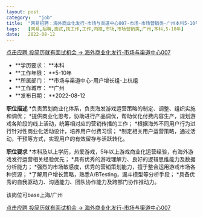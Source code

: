 ```yaml
---
layout:	post
category:	"job"
title:	"网易招聘：海外商业化发行-市场与渠道中心007-市场-市场营销类-广州本科5-10年"
tags:	[网易,招聘,面试,找工作,工作,内推,市场,市场营销类,广州,本科,5-10年]
date:	2022-08-12
---
```


[点击应聘 投简历就有面试机会 -> 海外商业化发行-市场与渠道中心007](http://mobile.bole.netease.com/bole/boleDetail?id=42316&employeeId=346f03c3cda5f04c&key=all)



- **学历要求： **本科
- **工作年限： **5-10年
- **所属部门： **市场与渠道中心-用户增长组-上杭组
- **工作城市： **广州
- **发布日期： **2022-08-12



**职位描述**
*负责策划商业化体系，负责海发游戏运营策略的制定、调整、组织实施和调优；
*提供商业化思考，协助进行产品调优，帮助优化付费内容生产，规划游戏各阶段的线上活动，统筹相对应的营销传播的工作；
*根据海外不同用户行为进行针对性商业化活动设计，培养用户付费习惯；
*制定相关用户运营策略，通过活动，干预等方式，实现用户的有效留存与活跃转化。



**职位要求**
*本科及以上学历，热爱游戏，5年以上游戏商业化运营经验，有海外游戏发行运营相关经验优先；
*具有优秀的游戏理解力、良好的逻辑思维能力及数据分析能力；
*强烈的市场敏感度，优秀的营销策划能力，擅于整合运用游戏市场各种资源；
*了解用户增长策略，熟悉A/BTesting，漏斗模型等分析手段；
*具备优秀的自我驱动力、沟通能力、团队协作能力及跨部门协作推动力。

该岗位可base上海/广州



[点击应聘 投简历就有面试机会 -> 海外商业化发行-市场与渠道中心007](http://mobile.bole.netease.com/bole/boleDetail?id=42316&employeeId=346f03c3cda5f04c&key=all)